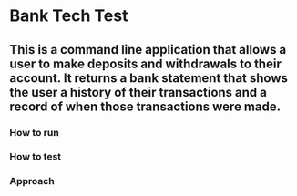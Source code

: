 # Bank Tech Test

## This is a command line application that allows a user to make deposits and withdrawals to their account. It returns a bank statement that shows the user a history of their transactions and a record of when those transactions were made.

### How to run

### How to test

### Approach